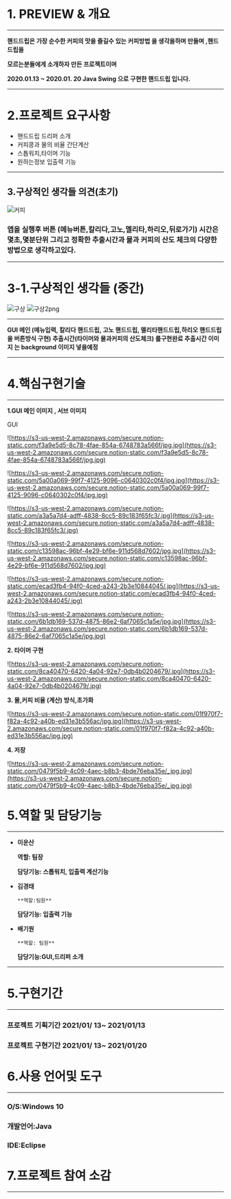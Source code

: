 
# 1. **PREVIEW & 개요**

---

**핸드드립은 가장 순수한 커피의 맛을 즐길수  있는 커피방법 을 생각을하며 만들며 ,핸드드립을**

**모르는분들에게 소개하자 만든 프로젝트이며**

**2020.01.13 ~ 2020.01. 20  Java Swing 으로 구현한 핸드드립 입니다.**

---

# 2.프로젝트 요구사항

- 핸드드립 드리퍼 소개
- 커피콩과 물의 비율 간단계산
- 스톱워치,타이머 기능
- 원하는정보 입출력 기능

---

## 3.구상적인 생각들 의견(초기)

![커피](https://user-images.githubusercontent.com/62824389/104874351-16f42e80-5996-11eb-98eb-90634639a54b.jpg)


### 앱을 실행후  버튼 (메뉴버튼,칼리다,고노,멜리타,하리오,뒤로가기) 시간은 몇초,몇분단위 그리고 정확한 추출시간과 물과 커피의 산도 체크의 다양한 방법으로 생각하고있다.

---

# 3-1.구상적인 생각들 (중간)

![구상](https://user-images.githubusercontent.com/62824389/104874386-2ecbb280-5996-11eb-9942-7c9220bc38bf.png)
![구상2png](https://user-images.githubusercontent.com/62824389/104874390-325f3980-5996-11eb-83d2-25c50b7e3a41.png)


---

**GUI  메인 (메뉴입력, 칼리다 핸드드립, 고노 핸드드립, 멜리타핸드드립,하리오 핸드드립을  버튼방식 구현) 추출시간(타이머와  물과커피의 산도체크)  를구현완료 추출시간 이미지 는 background  이미지 넣을예정**

---

# 4.핵심구현기술

---

**1.GUI 메인 이미지 ,  서브 이미지** 

GUI

![https://s3-us-west-2.amazonaws.com/secure.notion-static.com/f3a9e5d5-8c78-4fae-854a-6748783a566f/jpg.jpg](https://s3-us-west-2.amazonaws.com/secure.notion-static.com/f3a9e5d5-8c78-4fae-854a-6748783a566f/jpg.jpg)

![https://s3-us-west-2.amazonaws.com/secure.notion-static.com/5a00a069-99f7-4125-9096-c0640302c0f4/jpg.jpg](https://s3-us-west-2.amazonaws.com/secure.notion-static.com/5a00a069-99f7-4125-9096-c0640302c0f4/jpg.jpg)

![https://s3-us-west-2.amazonaws.com/secure.notion-static.com/a3a5a7d4-adff-4838-8cc5-89c183f65fc3/.jpg](https://s3-us-west-2.amazonaws.com/secure.notion-static.com/a3a5a7d4-adff-4838-8cc5-89c183f65fc3/.jpg)

![https://s3-us-west-2.amazonaws.com/secure.notion-static.com/c13598ac-96bf-4e29-bf6e-911d568d7602/jpg.jpg](https://s3-us-west-2.amazonaws.com/secure.notion-static.com/c13598ac-96bf-4e29-bf6e-911d568d7602/jpg.jpg)

![https://s3-us-west-2.amazonaws.com/secure.notion-static.com/ecad3fb4-94f0-4ced-a243-2b3e10844045/.jpg](https://s3-us-west-2.amazonaws.com/secure.notion-static.com/ecad3fb4-94f0-4ced-a243-2b3e10844045/.jpg)

![https://s3-us-west-2.amazonaws.com/secure.notion-static.com/6b1db169-537d-4875-86e2-6af7065c1a5e/jpg.jpg](https://s3-us-west-2.amazonaws.com/secure.notion-static.com/6b1db169-537d-4875-86e2-6af7065c1a5e/jpg.jpg)

**2. 타이머 구현**

![https://s3-us-west-2.amazonaws.com/secure.notion-static.com/8ca40470-6420-4a04-92e7-0db4b0204679/.jpg](https://s3-us-west-2.amazonaws.com/secure.notion-static.com/8ca40470-6420-4a04-92e7-0db4b0204679/.jpg)

**3. 물,커피 비율 (계산) 방식,초가화**

![https://s3-us-west-2.amazonaws.com/secure.notion-static.com/01f970f7-f82a-4c92-a40b-ed31e3b556ac/jpg.jpg](https://s3-us-west-2.amazonaws.com/secure.notion-static.com/01f970f7-f82a-4c92-a40b-ed31e3b556ac/jpg.jpg)

**4. 저장** 

![https://s3-us-west-2.amazonaws.com/secure.notion-static.com/0479f5b9-4c09-4aec-b8b3-4bde76eba35e/_jpg.jpg](https://s3-us-west-2.amazonaws.com/secure.notion-static.com/0479f5b9-4c09-4aec-b8b3-4bde76eba35e/_jpg.jpg)

# 5.역할 및 담당기능

---

- **이운산**

    **역할: 팀장**

    **담당기능: 스톱워치, 입출력 계산기능** 

- **김경태**

      **역할:팀원**

     **담당기능: 입출력 기능**

- **배기원**

      **역할: 팀원**

     **담당기능:GUI,드리퍼 소개**

---

# 5.구현기간

---

### 프로젝트 기획기간  2021/01/ 13~ 2021/01/13

### 프로젝트 구현기간  2021/01/ 13~ 2021/01/20

# 6.사용 언어및 도구

---

### O/S:Windows 10

### 개발언어:Java

### IDE:Eclipse

# 7.프로젝트 참여 소감

---

#
